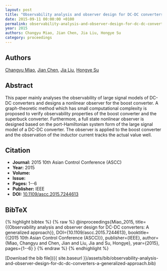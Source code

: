 ```yaml
---
layout: post
title: "Observability analysis and observer design for DC-DC converters: A generalized approach"
date: 2015-09-11 00:00:00 +0100
permalink: observability-analysis-and-observer-design-for-dc-dc-converters-a-generalized-approach
year: 2015
authors: Changyu Miao, Jian Chen, Jia Liu, Hongye Su
category: proceedings
---
```

 
## Authors
[Changyu Miao](authors/changyu-miao), [Jian Chen](authors/jian-chen), [Jia Liu](authors/jia-liu), [Hongye Su](authors/hongye-su)
 
## Abstract
This paper mainly analyses the observability of large signal models of DC-DC converters and designs a nonlinear observer for the boost converter. A graph-theoretic method which has small computational complexity is proposed to verify observability properties of the boost converter and the superbuck converter. Furthermore, a full state nonlinear observer is designed based on the port-Hamiltonian system form of the large signal model of a DC-DC converter. The observer is applied to the boost converter and the observation of the inductor current tracks the actual value well.
 
## Citation
- **Journal:** 2015 10th Asian Control Conference (ASCC)
- **Year:** 2015
- **Volume:** 
- **Issue:** 
- **Pages:** 1--6
- **Publisher:** IEEE
- **DOI:** [10.1109/ascc.2015.7244613](https://doi.org/10.1109/ascc.2015.7244613)
 
## BibTeX
{% highlight bibtex %}
{% raw %}
@inproceedings{Miao_2015,
  title={{Observability analysis and observer design for DC-DC converters: A generalized approach}},
  DOI={10.1109/ascc.2015.7244613},
  booktitle={{2015 10th Asian Control Conference (ASCC)}},
  publisher={IEEE},
  author={Miao, Changyu and Chen, Jian and Liu, Jia and Su, Hongye},
  year={2015},
  pages={1--6}
}
{% endraw %}
{% endhighlight %}
 
[Download the bib file]({{ site.baseurl }}/assets/bib/observability-analysis-and-observer-design-for-dc-dc-converters-a-generalized-approach.bib)
 

